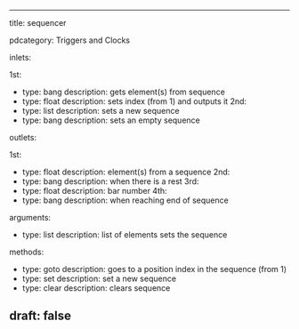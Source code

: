 --- 


title: sequencer

pdcategory: Triggers and Clocks

inlets:

  1st:
  - type: bang
    description: gets element(s) from sequence
  - type: float
    description: sets index (from 1) and outputs it
  2nd:
  - type: list
    description: sets a new sequence
  - type: bang
    description: sets an empty sequence

outlets:

  1st:
  - type: float
    description: element(s) from a sequence
  2nd:
  - type: bang
    description: when there is a rest
  3rd:
  - type: float
    description: bar number
  4th:
  - type: bang
    description: when reaching end of sequence

arguments:
  - type: list
    description: list of elements sets the sequence

methods:
  - type: goto <f>
    description: goes to a position index in the sequence (from 1)
  - type: set <list>
    description: set a new sequence
  - type: clear
    description: clears sequence



draft: false
---